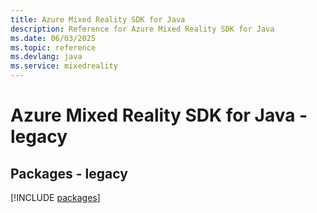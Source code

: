 ```yaml
---
title: Azure Mixed Reality SDK for Java
description: Reference for Azure Mixed Reality SDK for Java
ms.date: 06/03/2025
ms.topic: reference
ms.devlang: java
ms.service: mixedreality
---
```

# Azure Mixed Reality SDK for Java - legacy
## Packages - legacy
[!INCLUDE [packages](mixed-reality-index.md)]